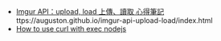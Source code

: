 * [Imgur API：upload, load 上傳、讀取 心得筆記]()ttps://auguston.github.io/imgur-api-upload-load/index.html
* [How to use curl with exec nodejs](https://stackoverflow.com/questions/27189849/how-to-use-curl-with-exec-nodejs)
